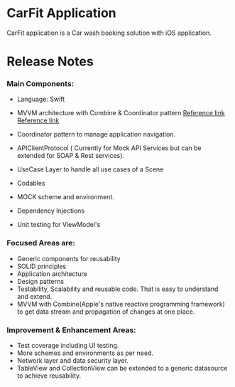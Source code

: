 # CarFit Application
 
 CarFit application is a Car wash booking solution with iOS application. 

# Release Notes 

### Main Components:
- Language: Swift
- MVVM architecture with Combine & Coordinator pattern 
  [Reference link](https://developer.apple.com/documentation/combine)
  [Reference link](https://developer.apple.com/documentation/combine)
  
- Coordinator pattern to manage application navigation.
- APIClientProtocol ( Currently for Mock API Services but can be extended for SOAP & Rest services).
- UseCase Layer to handle all use cases of a Scene
- Codables
- MOCK scheme and environment.
- Dependency Injections
- Unit testing for ViewModel's

### Focused Areas are:

- Generic components for reusability
- SOLID principles
- Application architecture 
- Design patterns 
- Testability, Scalability and reusable code. That is easy to understand and extend. 
- MVVM with Combine(Apple's native reactive programming framework) to get data stream and propagation of changes at one place.

### Improvement & Enhancement Areas:

- Test coverage including UI testing. 
- More schemes and environments as per need.
- Network layer and data security layer.
- TableView and CollectionView can be extended to a generic datasource to achieve reusability.


